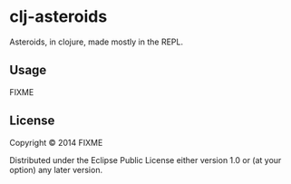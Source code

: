 # clj-asteroids

Asteroids, in clojure, made mostly in the REPL.

## Usage

FIXME

## License

Copyright © 2014 FIXME

Distributed under the Eclipse Public License either version 1.0 or (at
your option) any later version.
